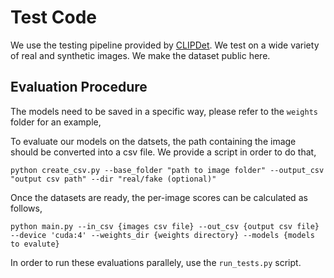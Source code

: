 # Test Code

We use the testing pipeline provided by [CLIPDet](https://github.com/grip-unina/ClipBased-SyntheticImageDetection). We test on a wide variety of real and synthetic images. We make the dataset public here. 

## Evaluation Procedure 
The models need to be saved in a specific way, please refer to the ```weights``` folder for an example,

To evaluate our models on the datsets, the path containing the image should be converted into a csv file. We provide a script in order to do that,

```
python create_csv.py --base_folder "path to image folder" --output_csv "output csv path" --dir "real/fake (optional)"
```

Once the datasets are ready, the per-image scores can be calculated as follows,
```
python main.py --in_csv {images csv file} --out_csv {output csv file} --device 'cuda:4' --weights_dir {weights directory} --models {models to evalute}
```
In order to run these evaluations parallely, use the ```run_tests.py``` script.
